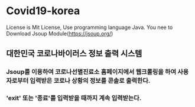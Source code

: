 # Covid19-korea
License is Mit License, Use programming language Java. You nee to Download Jsoup Module(https://jsoup.org/)

## 대한민국 코로나바이러스 정보 출력 시스템

### Jsoup를 이용하여 코로나선별진료소 홈페이지에서 웹크롤링을 하여 사용자로부터 입력받은 코로나 상황의 정보를 콘솔로 출력한다.
### 'exit' 또는 '종료'를 입력받을 때까지 계속 입력받는다.
